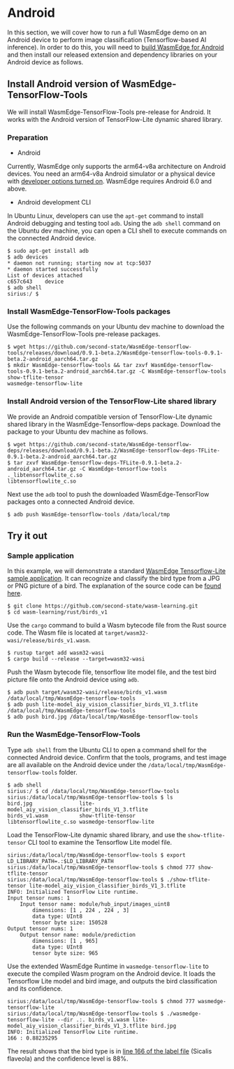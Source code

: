 # Android

In this section, we will cover how to run a full WasmEdge demo on an Android device to perform image classification (Tensorflow-based AI inference). In order to do this, you will need to [build WasmEdge for Android](../extend/build_for_android.md) and then install our released extension and dependency libraries on your Android device as follows.

## Install Android version of WasmEdge-TensorFlow-Tools

We will install WasmEdge-TensorFlow-Tools pre-release for Android. It works with the Android version of TensorFlow-Lite dynamic shared library.

### Preparation

* Android 

Currently, WasmEdge only supports the arm64-v8a architecture on Android devices. You need an arm64-v8a Android simulator or a physical device with [developer options turned on](https://developer.android.com/studio/debug/dev-options). WasmEdge requires Android 6.0 and above.

* Android development CLI

In Ubuntu Linux, developers can use the `apt-get` command to install Android debugging and testing tool `adb`. Using the `adb shell` command on the Ubuntu dev machine, you can open a CLI shell to execute commands on the connected Android device.

```
$ sudo apt-get install adb
$ adb devices
* daemon not running; starting now at tcp:5037
* daemon started successfully
List of devices attached
c657c643	device
$ adb shell
sirius:/ $
```

### Install WasmEdge-TensorFlow-Tools packages

Use the following commands on your Ubuntu dev machine to download the WasmEdge-TensorFlow-Tools pre-release packages.

```
$ wget https://github.com/second-state/WasmEdge-tensorflow-tools/releases/download/0.9.1-beta.2/WasmEdge-tensorflow-tools-0.9.1-beta.2-android_aarch64.tar.gz
$ mkdir WasmEdge-tensorflow-tools && tar zxvf WasmEdge-tensorflow-tools-0.9.1-beta.2-android_aarch64.tar.gz -C WasmEdge-tensorflow-tools
show-tflite-tensor
wasmedge-tensorflow-lite
```

### Install Android version of the TensorFlow-Lite shared library

We provide an Android compatible version of TensorFlow-Lite dynamic shared library in the WasmEdge-Tensorflow-deps package. Download the package to your Ubuntu dev machine as follows.

```
$ wget https://github.com/second-state/WasmEdge-tensorflow-deps/releases/download/0.9.1-beta.2/WasmEdge-tensorflow-deps-TFLite-0.9.1-beta.2-android_aarch64.tar.gz
$ tar zxvf WasmEdge-tensorflow-deps-TFLite-0.9.1-beta.2-android_aarch64.tar.gz -C WasmEdge-tensorflow-tools
._libtensorflowlite_c.so
libtensorflowlite_c.so
```

Next use the `adb` tool to push the downloaded WasmEdge-TensorFlow packages onto a connected Android device.

```
$ adb push WasmEdge-tensorflow-tools /data/local/tmp
```


## Try it out

### Sample application

In this example, we will demonstrate a standard [WasmEdge Tensorflow-Lite sample application](https://github.com/second-state/wasm-learning/tree/master/rust/birds_v1). It can recognize and classify the bird type from a JPG or PNG picture of a bird. The explanation of the source code can be [found here](https://wasmedge.org/book/en/dev/rust/tensorflow.html).

```
$ git clone https://github.com/second-state/wasm-learning.git
$ cd wasm-learning/rust/birds_v1
```

Use the `cargo` command to build a Wasm bytecode file from the Rust source code. The Wasm file is located at `target/wasm32-wasi/release/birds_v1.wasm`.

```
$ rustup target add wasm32-wasi
$ cargo build --release --target=wasm32-wasi
```

Push the Wasm bytecode file, tensorflow lite model file, and the test bird picture file onto the Android device using `adb`.

```
$ adb push target/wasm32-wasi/release/birds_v1.wasm /data/local/tmp/WasmEdge-tensorflow-tools
$ adb push lite-model_aiy_vision_classifier_birds_V1_3.tflite /data/local/tmp/WasmEdge-tensorflow-tools
$ adb push bird.jpg /data/local/tmp/WasmEdge-tensorflow-tools
```

### Run the WasmEdge-TensorFlow-Tools

Type `adb shell` from the Ubuntu CLI to open a command shell for the connected Android device. Confirm that the tools, programs, and test image are all available on the Android device under the `/data/local/tmp/WasmEdge-tensorflow-tools` folder.

```
$ adb shell
sirius:/ $ cd /data/local/tmp/WasmEdge-tensorflow-tools
sirius:/data/local/tmp/WasmEdge-tensorflow-tools $ ls
bird.jpg               lite-model_aiy_vision_classifier_birds_V1_3.tflite 
birds_v1.wasm          show-tflite-tensor                                 
libtensorflowlite_c.so wasmedge-tensorflow-lite
```

Load the TensorFlow-Lite dynamic shared library, and use the `show-tflite-tensor` CLI tool to examine the Tensorflow Lite model file.

```
sirius:/data/local/tmp/WasmEdge-tensorflow-tools $ export LD_LIBRARY_PATH=.:$LD_LIBRARY_PATH
sirius:/data/local/tmp/WasmEdge-tensorflow-tools $ chmod 777 show-tflite-tensor
sirius:/data/local/tmp/WasmEdge-tensorflow-tools $ ./show-tflite-tensor lite-model_aiy_vision_classifier_birds_V1_3.tflite
INFO: Initialized TensorFlow Lite runtime.
Input tensor nums: 1
    Input tensor name: module/hub_input/images_uint8
        dimensions: [1 , 224 , 224 , 3]
        data type: UInt8
        tensor byte size: 150528
Output tensor nums: 1
    Output tensor name: module/prediction
        dimensions: [1 , 965]
        data type: UInt8
        tensor byte size: 965
```

Use the extended WasmEdge Runtime in `wasmedge-tensorflow-lite` to execute the compiled Wasm program on the Android device. It loads the Tensorflow Lite model and bird image, and outputs the bird classification and its confidence.

```
sirius:/data/local/tmp/WasmEdge-tensorflow-tools $ chmod 777 wasmedge-tensorflow-lite
sirius:/data/local/tmp/WasmEdge-tensorflow-tools $ ./wasmedge-tensorflow-lite --dir .:. birds_v1.wasm lite-model_aiy_vision_classifier_birds_V1_3.tflite bird.jpg
INFO: Initialized TensorFlow Lite runtime.
166 : 0.88235295
```

The result shows that the bird type is in [line 166 of the label file](https://github.com/second-state/wasm-learning/blob/master/rust/birds_v1/aiy_birds_V1_labels.txt#L166) (Sicalis flaveola) and the confidence level is 88%.
